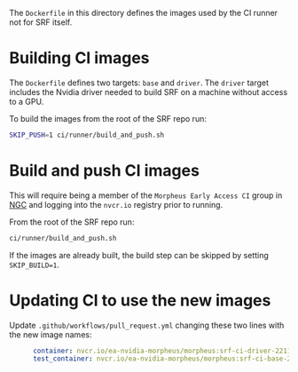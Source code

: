 <!--
 SPDX-FileCopyrightText: Copyright (c) 2022, NVIDIA CORPORATION & AFFILIATES. All rights reserved.
 SPDX-License-Identifier: Apache-2.0

 Licensed under the Apache License, Version 2.0 (the "License");
 you may not use this file except in compliance with the License.
 You may obtain a copy of the License at

 http://www.apache.org/licenses/LICENSE-2.0

 Unless required by applicable law or agreed to in writing, software
 distributed under the License is distributed on an "AS IS" BASIS,
 WITHOUT WARRANTIES OR CONDITIONS OF ANY KIND, either express or implied.
 See the License for the specific language governing permissions and
 limitations under the License.
-->

The `Dockerfile` in this directory defines the images used by the CI runner not for SRF itself.

# Building CI images
The `Dockerfile` defines two targets: `base` and `driver`. The `driver` target includes the Nvidia driver needed to build SRF on a machine without access to a GPU.

To build the images from the root of the SRF repo run:
```bash
SKIP_PUSH=1 ci/runner/build_and_push.sh
```

# Build and push CI images
This will require being a member of the `Morpheus Early Access CI` group in [NGC](https://catalog.ngc.nvidia.com) and logging into the `nvcr.io` registry prior to running.

From the root of the SRF repo run:
```bash
ci/runner/build_and_push.sh
```

If the images are already built, the build step can be skipped by setting `SKIP_BUILD=1`.

# Updating CI to use the new images
Update `.github/workflows/pull_request.yml` changing these two lines with the new image names:
```yaml
      container: nvcr.io/ea-nvidia-morpheus/morpheus:srf-ci-driver-221102
      test_container: nvcr.io/ea-nvidia-morpheus/morpheus:srf-ci-base-221102
```
